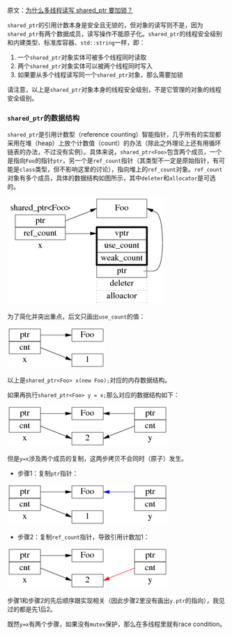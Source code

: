 原文：[为什么多线程读写 shared_ptr 要加锁？](http://blog.csdn.net/solstice/article/details/8547547)

`shared_ptr`的引用计数本身是安全且无锁的，但对象的读写则不是，因为`shared_ptr`有两个数据成员，读写操作不能原子化。`shared_ptr`的线程安全级别和内建类型、标准库容器、`std::string`一样，即：

1. 一个`shared_ptr`对象实体可被多个线程同时读取
2. 两个`shared_ptr`对象实体可以被两个线程同时写入
3. 如果要从多个线程读写同一个`shared_ptr`对象，那么需要加锁

请注意，以上是`shared_ptr`对象本身的线程安全级别，不是它管理的对象的线程安全级别。

### `shared_ptr`的数据结构

`shared_ptr`是引用计数型（reference counting）智能指针，几乎所有的实现都采用在堆（heap）上放个计数值（count）的办法（除此之外理论上还有用循环链表的办法，不过没有实例）。具体来说，`shared_ptr<Foo>`包含两个成员，一个是指向`Foo`的指针`ptr`，另一个是`ref_count`指针（其类型不一定是原始指针，有可能是`class`类型，但不影响这里的讨论），指向堆上的`ref_count`对象。`ref_count`对象有多个成员，具体的数据结构如图所示，其中`deleter`和`allocator`是可选的。

![](为什么多线程读写shared_ptr要加锁？[转]/1.png)

为了简化并突出重点，后文只画出`use_count`的值：

![](为什么多线程读写shared_ptr要加锁？[转]/2.png)

以上是`shared_ptr<Foo> x(new Foo);`对应的内存数据结构。

如果再执行`shared_ptr<Foo> y = x;`那么对应的数据结构如下：

![](为什么多线程读写shared_ptr要加锁？[转]/3.png)

但是`y=x`涉及两个成员的复制，这两步拷贝不会同时（原子）发生。

* 步骤1：复制`ptr`指针：

![](为什么多线程读写shared_ptr要加锁？[转]/4.png)

* 步骤2：复制`ref_count`指针，导致引用计数加1：

![](为什么多线程读写shared_ptr要加锁？[转]/5.png)

步骤1和步骤2的先后顺序跟实现相关（因此步骤2里没有画出`y.ptr`的指向），我见过的都是先1后2。

既然`y=x`有两个步骤，如果没有`mutex`保护，那么在多线程里就有race condition。
